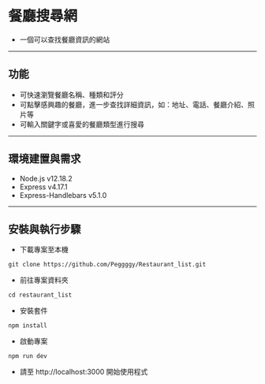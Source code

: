 # 餐廳搜尋網
* 一個可以查找餐廳資訊的網站
---
## 功能
* 可快速瀏覽餐廳名稱、種類和評分
* 可點擊感興趣的餐廳，進一步查找詳細資訊，如：地址、電話、餐廳介紹、照片等
* 可輸入關鍵字或喜愛的餐廳類型進行搜尋
---
## 環境建置與需求
* Node.js v12.18.2
* Express v4.17.1
* Express-Handlebars v5.1.0
---
## 安裝與執行步驟
* 下載專案至本機
```
git clone https://github.com/Peggggy/Restaurant_list.git 
```
* 前往專案資料夾
```
cd restaurant_list
```
* 安裝套件
```
npm install
```
* 啟動專案
```
npm run dev
```
* 請至 http://localhost:3000 開始使用程式
